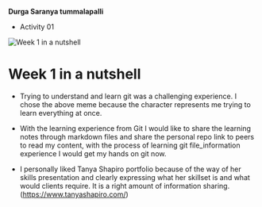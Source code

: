 **Durga Saranya tummalapalli**
* Activity 01


![Week 1 in a nutshell](https://scontent-ord5-2.xx.fbcdn.net/v/t1.18169-9/531066_219525771513085_893535728_n.png?_nc_cat=105&ccb=1-7&_nc_sid=9267fe&_nc_ohc=_YkYgW_plfAAX-k_5dS&_nc_ht=scontent-ord5-2.xx&oh=00_AfAKlC8zEENUL8j6kXqQignsj895TVni5y5AM_mHK9QONg&oe=648A31E1)

# Week 1 in a nutshell

- Trying to understand and learn git was a challenging experience. I chose the above meme because the character represents me trying to learn everything at once.

- With the learning experience from Git I would like to share the learning notes through markdown files and share the personal repo link to peers to read my content, with the process of learning git file_information experience I would get my hands on git now.

- I personally liked Tanya Shapiro portfolio because of the way of her skills presentation and clearly expressing what her skillset is and what would clients require. It is a right amount of information sharing.
(https://www.tanyashapiro.com/)

